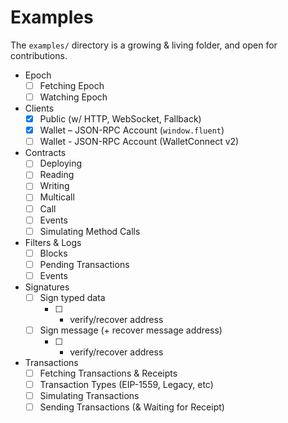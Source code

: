 # Examples

The `examples/` directory is a growing & living folder, and open for contributions.


- Epoch
  - [ ] Fetching Epoch
  - [ ] Watching Epoch
- Clients
  - [x] Public (w/ HTTP, WebSocket, Fallback)
  - [x] Wallet – JSON-RPC Account (`window.fluent`)
  - [ ] Wallet - JSON-RPC Account (WalletConnect v2)
- Contracts
  - [ ] Deploying
  - [ ] Reading
  - [ ] Writing
  - [ ] Multicall
  - [ ] Call
  - [ ] Events
  - [ ] Simulating Method Calls
- Filters & Logs
  - [ ] Blocks
  - [ ] Pending Transactions
  - [ ] Events
- Signatures
  - [ ] Sign typed data
    - [ ] + verify/recover address
  - [ ] Sign message (+ recover message address)
    - [ ] + verify/recover address
- Transactions
  - [ ] Fetching Transactions & Receipts
  - [ ] Transaction Types (EIP-1559, Legacy, etc)
  - [ ] Simulating Transactions
  - [ ] Sending Transactions (& Waiting for Receipt)

